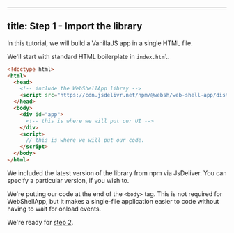 ----
title: Step 1 - Import the library
----

In this tutorial, we will build a VanillaJS app in a single HTML file.

We'll start with standard HTML boilerplate in `index.html`.
````html
<!doctype html>
<html>
  <head>
    <!-- include the WebShellApp libray -->
    <script src="https://cdn.jsdelivr.net/npm/@websh/web-shell-app/dist/web-shell-app.js"></script>
  </head>
  <body>
    <div id="app">
      <!-- this is where we will put our UI -->
    </div>
    <script>
      // this is where we will put our code.
    </script>
  </body>
</html>
````

We included the latest version of the library from npm via JsDeliver. You can specify a particular version, if you wish to.

We're putting our code at the end of the `<body>` tag. This is not required for WebShellApp, but it makes a single-file application
easier to code without having to wait for onload events.

We're ready for [step 2](step2).